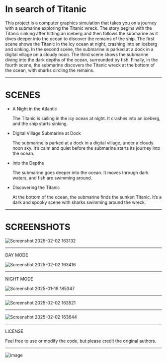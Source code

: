  # **In search of Titanic**

This project is a computer graphics simulation that takes you on a journey with a submarine exploring the Titanic wreck. The story begins with the Titanic sinking after hitting an iceberg and then follows the submarine as it dives deeper into the ocean to discover the remains of the ship.
The first scene shows the Titanic in the icy ocean at night, crashing into an iceberg and sinking. In the second scene, the submarine is parked at a dock in a digital village on a cloudy noon. The third scene shows the submarine diving into the dark depths of the ocean, surrounded by fish. Finally, in the fourth scene, the submarine discovers the Titanic wreck at the bottom of the ocean, with sharks circling the remains.

----------------------------------------------------------


# SCENES

 - A Night in the Atlantic
   
   The Titanic is sailing in the icy ocean at night. It crashes into an iceberg, and the ship starts sinking.

-  Digital Village Submarine at Dock
  
   The submarine is parked at a dock in a digital village, under a cloudy noon sky. It’s calm and quiet before the submarine starts its journey into the ocean.

- Into the Depths
  
   The submarine goes deeper into the ocean. It moves through dark waters, and fish are swimming around.

- Discovering the Titanic
  
   At the bottom of the ocean, the submarine finds the sunken Titanic. It’s a dark and spooky scene with sharks swimming around the wreck.

---------------------------------------------------------------


# SCREENSHOTS







![Screenshot 2025-02-02 163132](https://github.com/user-attachments/assets/43ea23a8-7af1-44c0-a935-16241874aada)











---------------------------------------------------------
DAY MODE


 ![Screenshot 2025-02-02 163416](https://github.com/user-attachments/assets/8b3e55a6-41ba-476b-863f-8a4cb9e468c6)














---------------------------------------------------------
NIGHT MODE







 ![Screenshot 2025-01-19 185347](https://github.com/user-attachments/assets/0cd817ca-8c9f-4f3e-bae1-0521e8bc7257)







---------------------------------------------------------








 ![Screenshot 2025-02-02 163521](https://github.com/user-attachments/assets/23ce983d-04c5-4738-ae19-d29f79b1dd43)










---------------------------------------------------------









![Screenshot 2025-02-02 163644](https://github.com/user-attachments/assets/704aaf5d-d490-42d5-986a-d7d377feb594)









---------------------------------------------------------



LICENSE

Feel free to use or modify the code, but please credit the original authors.


---------------------------------------------------------

![image](https://github.com/user-attachments/assets/361eba4a-3a4f-4239-86a7-a81759b22239)



